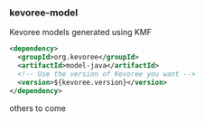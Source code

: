 ### kevoree-model

Kevoree models generated using KMF

```xml
<dependency>
  <groupId>org.kevoree</groupId>
  <artifactId>model-java</artifactId>
  <!-- Use the version of Kevoree you want -->
  <version>${kevoree.version}</version>
</dependency>
```

others to come
